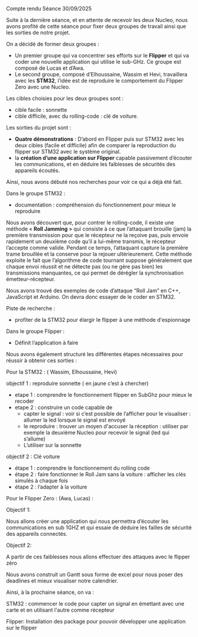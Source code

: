 Compte rendu Séance 30/09/2025

Suite à la dernière séance, et en attente de recevoir les deux Nucleo, nous avons profité de cette séance pour fixer deux groupes de travail ainsi que les sorties de notre projet. 

On a décidé de former deux groupes : 

- Un premier groupe qui va concentrer ses efforts sur le **Flipper** et qui va coder une nouvelle application qui utilise le sub-GHz. Ce groupe est composé de Lucas et d’Awa.   
- Le second groupe, composé d’Elhoussaine, Wassim et Hevi, travaillera avec les **STM32**, l’idée est de reproduire le comportement du Flipper Zero avec une Nucleo.

Les cibles choisies pour les deux groupes sont : 

- cible facile : sonnette   
- cible difficile, avec du rolling-code : clé de voiture.

Les sorties du projet sont : 

- **Quatre démonstrations** : D’abord en Flipper puis sur STM32 avec les deux cibles (facile et difficile) afin de comparer la reproduction du flipper sur STM32 avec le système original.  
- la **création d’une application sur Flipper** capable passivement d’écouter les communications, et en déduire les faiblesses de sécurités des appareils écoutés.

Ainsi, nous avons débuté nos recherches pour voir ce qui a déjà été fait. 

Dans le groupe STM32 : 

- documentation : compréhension du fonctionnement pour mieux le reproduire

Nous avons découvert que, pour contrer le rolling-code, il existe une méthode « **Roll Jamming** » qui consiste à ce que l’attaquant brouille (jam) la première transmission pour que le récepteur ne la reçoive pas, puis envoie rapidement un deuxième code qu’il a lui-même transmis, le récepteur l’accepte comme valide. Pendant ce temps, l’attaquant capture la première trame brouillée et la conserve pour la rejouer ultérieurement. Cette méthode exploite le fait que l’algorithme de code tournant suppose généralement que chaque envoi réussit et ne détecte pas (ou ne gère pas bien) les transmissions manquantes, ce qui permet de dérégler la synchronisation émetteur-récepteur.

Nous avons trouvé des exemples de code d’attaque “Roll Jam” en C++, JavaScript et Arduino. On devra donc essayer de le coder en STM32. 

Piste de recherche : 

- profiter de la STM32 pour élargir le flipper à une méthode d'espionnage 

Dans le groupe Flipper : 

- Définit l’application à faire

Nous avons également structuré les différentes étapes nécessaires pour réussir à obtenir ces sorties : 

Pour la STM32 : ( Wassim, Elhoussaine, Hevi) 

objectif 1 : reproduire sonnette ( en jaune c’est à chercher)

- etape 1 : comprendre le fonctionnement flipper en SubGhz pour mieux le recoder  
- etape 2 : construire un code capable de   
  - capter le signal : voir si c’est possible de l’afficher pour le visualiser : allumer la led lorsque le signal est envoyé  
  - le reproduire : trouver un moyen d'accuser la réception : utiliser par exemple la deuxième Nucleo pour recevoir le signal (led qui s’allume)  
  - L’utiliser sur la sonnette

objectif 2 : Clé voiture

- étape 1 : comprendre le fonctionnement du rolling code  
- étape 2 : faire fonctionner le Roll Jam sans la voiture : afficher les clés simulés à chaque fois  
- étape 2 : l’adapter à la voiture

Pour le Flipper Zero : (Awa, Lucas) : 

Objectif 1: 

Nous allons créer une application qui nous permettra d’écouter les communications en sub 1GHZ et qui essaie de déduire les failles de sécurité des appareils connectés.

Objectif 2:

A partir de ces faiblesses nous allons effectuer des attaques avec le flipper zéro 

Nous avons construit un Gantt sous forme de excel pour nous poser des deadlines et mieux visualiser notre calendrier.


Ainsi, à la prochaine séance, on va : 

STM32 : commencer le code pour capter un signal en émettant avec une carte et en utilisant l'autre comme récepteur

Flipper: Installation des package pour pouvoir développer une application sur le flipper 

